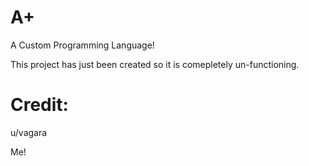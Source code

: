 # A+
A Custom Programming Language!


This project has just been created so it is comepletely un-functioning.


# Credit:

u/vagara

Me!
